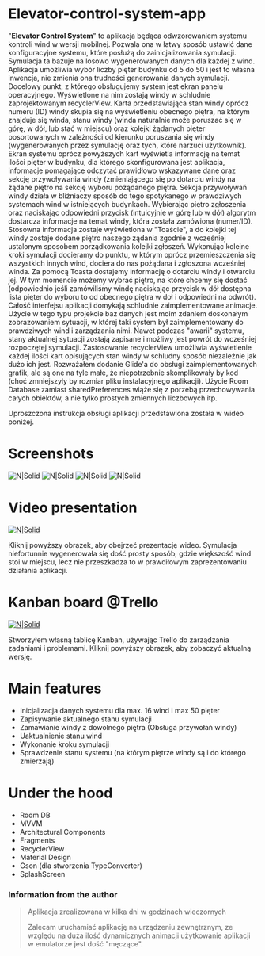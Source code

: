 # Elevator-control-system-app
"**Elevator Control System**" to aplikacja będąca odwzorowaniem systemu kontroli wind w wersji mobilnej. Pozwala ona w łatwy sposób ustawić dane konfiguracyjne systemu, które posłużą do zainicjalizowania symulacji. Symulacja ta bazuje na losowo wygenerowanych danych dla każdej z wind. Aplikacja umożliwia wybór liczby pięter budynku od 5 do 50 i jest to własna inwencja, nie zmienia ona trudności generowania danych symulacji. Docelowy punkt, z którego obsługujemy system jest ekran panelu operacyjnego. Wyświetlone na nim zostają windy w schludnie zaprojektowanym recyclerView. Karta przedstawiająca stan windy oprócz numeru (ID) windy skupia się na wyświetleniu obecnego piętra, na którym znajduje się winda, stanu windy (winda naturalnie może poruszać się w górę, w dół, lub stać w miejscu) oraz kolejki żądanych pięter posortowanych w zależności od kierunku poruszania się windy (wygenerowanych przez symulację oraz tych, które narzuci użytkownik). Ekran systemu oprócz powyższych kart wyświetla informację na temat ilości pięter w budynku, dla którego skonfigurowana jest aplikacja, informacje pomagające odczytać prawidłowo wskazywane dane oraz sekcję przywoływania windy (zmieniającego się po dotarciu windy na żądane piętro na sekcję wyboru pożądanego piętra. Sekcja przywoływań windy działa w bliźniaczy sposób do tego spotykanego w prawdziwych systemach wind w istniejących budynkach. Wybierając piętro zgłoszenia oraz naciskając odpowiedni przycisk (intuicyjnie w górę lub w dół) algorytm dostarcza informacje na temat windy, która została zamówiona (numer/ID). Stosowna informacja zostaje wyświetlona w "Toaście", a do kolejki tej windy zostaje dodane piętro naszego żądania zgodnie z wcześniej ustalonym sposobem porządkowania kolejki zgłoszeń. Wykonując kolejne kroki symulacji docieramy do punktu, w którym oprócz przemieszczenia się wszystkich innych wind, dociera do nas pożądana i zgłoszona wcześniej winda. Za pomocą Toasta dostajemy informację o dotarciu windy i otwarciu jej. W tym momencie możemy wybrać piętro, na które chcemy się dostać (odpowiednio jeśli zamówiliśmy windę naciskając przycisk w dół dostępna lista pięter do wyboru to od obecnego piętra w doł i odpowiedni na odwrót). Całość interfejsu aplikacji domykają schludnie zaimplementowane animacje. Użycie w tego typu projekcie baz danych jest moim zdaniem doskonałym zobrazowaniem sytuacji, w której taki system był zaimplementowany do prawdziwych wind i zarządzania nimi. Nawet podczas "awarii" systemu, stany aktualnej sytuacji zostają zapisane i możliwy jest powrót do wcześniej rozpoczętej symulacji. Zastosowanie recyclerView umożliwia wyświetlenie każdej ilości kart opisujących stan windy w schludny sposób niezależnie jak dużo ich jest. Rozważałem dodanie Glide'a do obsługi zaimplementowanych grafik, ale są one na tyle małe, że niepotrzebnie skomplikowały by kod (choć zmniejszyły by rozmiar pliku instalacyjnego aplikacji). Użycie Room Database zamiast sharedPreferences wiąże się z porzebą przechowywania całych obiektów, a nie tylko prostych zmiennych liczbowych itp.

Uproszczona instrukcja obsługi aplikacji przedstawiona została w wideo poniżej.

# Screenshots
![N|Solid](https://i.imgur.com/RcVSW1K.jpg) ![N|Solid](https://i.imgur.com/AG4x8Uf.jpg) ![N|Solid](https://i.imgur.com/JOeHxVO.jpg) ![N|Solid](https://i.imgur.com/1cq1FGO.jpg)

# Video presentation
[![N|Solid](https://i.imgur.com/S7lfJgg.png)](https://youtu.be/gMqsxHS69dY)

Kliknij powyższy obrazek, aby obejrzeć prezentację wideo.
Symulacja niefortunnie wygenerowała się dość prosty sposób, gdzie większość wind stoi w miejscu, lecz nie przeszkadza to w prawdiłowym zaprezentowaniu działania aplikacji.

# Kanban board @Trello

[![N|Solid](https://i.imgur.com/5FwGeG2.png)](https://trello.com/b/VXElFonf/elevator-control-app)

Stworzyłem własną tablicę Kanban, używając Trello do zarządzania zadaniami i problemami. Kliknij powyższy obrazek, aby zobaczyć aktualną wersję.

# Main features

  - Inicjalizacja danych systemu dla max. 16 wind i max 50 pięter
  - Zapisywanie aktualnego stanu symulacji
  - Zamawianie windy z dowolnego piętra (Obsługa przywołań windy)
  - Uaktualnienie stanu wind
  - Wykonanie kroku symulacji
  - Sprawdzenie stanu systemu (na którym piętrze windy są i do którego zmierzają)

# Under the hood

  - Room DB
  - MVVM
  - Architectural Components
  - Fragments
  - RecyclerView
  - Material Design
  - Gson (dla stworzenia TypeConverter)
  - SplashScreen

### Information from the author
> Aplikacja zrealizowana w kilka dni w godzinach wieczornych
> 
> Zalecam uruchamiać aplikację na urządzeniu zewnętrznym,
> ze względu na duża ilość dynamicznych animacji użytkowanie aplikacji w emulatorze jest dość "męczące".
